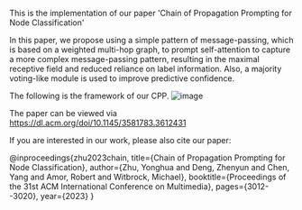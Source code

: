 This is the implementation of our paper 'Chain of Propagation Prompting for Node Classification' 

In this paper, we propose using a simple pattern of message-passing, which is based on a weighted multi-hop graph, to prompt self-attention to capture a more complex message-passing pattern, 
resulting in the maximal receptive field and reduced reliance on label information. Also, a majority voting-like module is used to improve predictive confidence.

The following is the framework of our CPP.
![image](https://github.com/yhzhu66/CPP/assets/52006047/656f42ff-5eba-445c-9173-f0af20686f82)


The paper can be viewed via https://dl.acm.org/doi/10.1145/3581783.3612431

If you are interested in our work, please also cite our paper:

@inproceedings{zhu2023chain,
  title={Chain of Propagation Prompting for Node Classification},
  author={Zhu, Yonghua and Deng, Zhenyun and Chen, Yang and Amor, Robert and Witbrock, Michael},
  booktitle={Proceedings of the 31st ACM International Conference on Multimedia},
  pages={3012--3020},
  year={2023}
}
